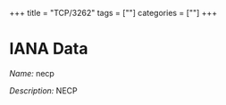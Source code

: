 +++
title = "TCP/3262"
tags = [""]
categories = [""]
+++

# IANA Data

_Name:_ necp

_Description:_ NECP

